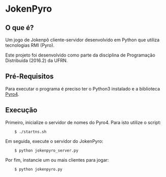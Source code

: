 # JokenPyro

## O que é?

Um jogo de Jokenpô cliente-servidor desenvolvido em Python
que utiliza tecnologias RMI (Pyro).

Este projeto foi desenvolvido como parte da disciplina de Programação Distribuída (2016.2) da UFRN.

## Pré-Requisitos

Para executar o programa é preciso ter o Python3 instalado e a biblioteca [Pyro4](https://github.com/irmen/Pyro4).

## Execução

Primeiro, inicialize o servidor de nomes do Pyro4. Para isto utilize o script:

        $ ./startns.sh

Em seguida, execute o servidor do JokenPyro:

        $ python jokenpyro_server.py

Por fim, instancie um ou mais clientes para jogar:

        $ python jokenpyro.py
